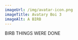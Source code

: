```yaml
---
imageUrl: /img/avatar-icon.png
imageTitle: Avatary Boi 3
imageAlt: A BIRB
---
```

BIRB THINGS WERE DONE
